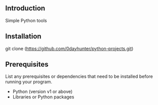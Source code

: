 ## Introduction
Simple Python tools

## Installation

git clone (https://github.com/0dayhunter/python-projects.git)

## Prerequisites

List any prerequisites or dependencies that need to be installed before running your program.

- Python (version v1 or above)
- Libraries or Python packages 

